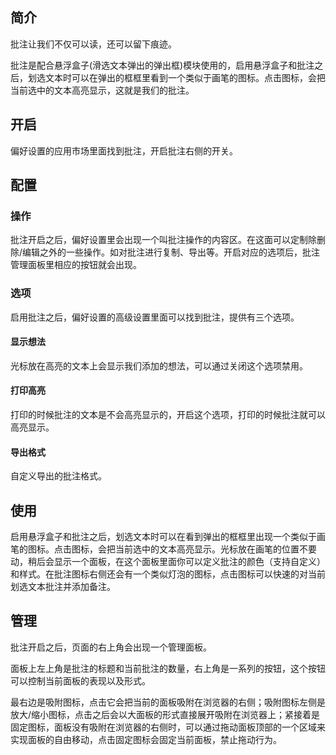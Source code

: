 ## 简介

批注让我们不仅可以读，还可以留下痕迹。

批注是配合悬浮盒子(滑选文本弹出的弹出框)模块使用的，启用悬浮盒子和批注之后，划选文本时可以在弹出的框框里看到一个类似于画笔的图标。点击图标，会把当前选中的文本高亮显示，这就是我们的批注。

## 开启

偏好设置的应用市场里面找到批注，开启批注右侧的开关。

## 配置

### 操作

批注开启之后，偏好设置里会出现一个叫批注操作的内容区。在这面可以定制除删除/编辑之外的一些操作。如对批注进行复制、导出等。开启对应的选项后，批注管理面板里相应的按钮就会出现。

### 选项

启用批注之后，偏好设置的高级设置里面可以找到批注，提供有三个选项。

#### 显示想法  

光标放在高亮的文本上会显示我们添加的想法，可以通过关闭这个选项禁用。

#### 打印高亮

打印的时候批注的文本是不会高亮显示的，开启这个选项，打印的时候批注就可以高亮显示。

#### 导出格式

自定义导出的批注格式。

## 使用

启用悬浮盒子和批注之后，划选文本时可以在看到弹出的框框里出现一个类似于画笔的图标。点击图标，会把当前选中的文本高亮显示。光标放在画笔的位置不要动，稍后会显示一个面板，在这个面板里面你可以定义批注的颜色（支持自定义）和样式。在批注图标右侧还会有一个类似灯泡的图标，点击图标可以快速的对当前划选文本批注并添加备注。

## 管理

批注开启之后，页面的右上角会出现一个管理面板。

面板上左上角是批注的标题和当前批注的数量，右上角是一系列的按钮，这个按钮可以控制当前面板的表现以及形式。

最右边是吸附图标，点击它会把当前的面板吸附在浏览器的右侧；吸附图标左侧是放大/缩小图标，点击之后会以大面板的形式直接展开吸附在浏览器上；紧接着是固定图标，面板没有吸附在浏览器的右侧时，可以通过拖动面板顶部的一个区域来实现面板的自由移动，点击固定图标会固定当前面板，禁止拖动行为。
